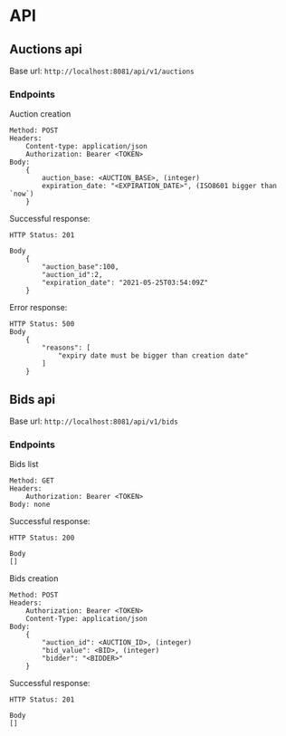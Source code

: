 # API

## Auctions api

Base url: `http://localhost:8081/api/v1/auctions`

### Endpoints

Auction creation

    Method: POST
    Headers:
        Content-type: application/json
        Authorization: Bearer <TOKEN>
    Body:
        {
            auction_base: <AUCTION_BASE>, (integer)
            expiration_date: "<EXPIRATION_DATE>", (ISO8601 bigger than `now`)
        }

Successful response:

    HTTP Status: 201

    Body
        {
            "auction_base":100,
            "auction_id":2,
            "expiration_date": "2021-05-25T03:54:09Z"
        }

Error response:

    HTTP Status: 500
    Body
        {
            "reasons": [
                "expiry date must be bigger than creation date"
            ]
        }



## Bids api

Base url: `http://localhost:8081/api/v1/bids`

### Endpoints

Bids list

    Method: GET
    Headers:
        Authorization: Bearer <TOKEN>
    Body: none
    
Successful response:

    HTTP Status: 200

    Body
    []

Bids creation

    Method: POST
    Headers:
        Authorization: Bearer <TOKEN> 
        Content-Type: application/json
    Body:
        {
            "auction_id": <AUCTION_ID>, (integer)
            "bid_value": <BID>, (integer)
            "bidder": "<BIDDER>"
        }
    
Successful response:

    HTTP Status: 201

    Body
    []
